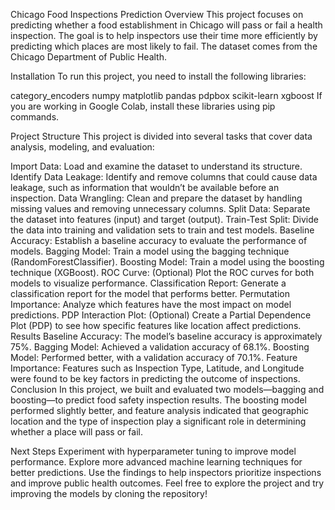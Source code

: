 
Chicago Food Inspections Prediction
Overview
This project focuses on predicting whether a food establishment in Chicago will pass or fail a health inspection. The goal is to help inspectors use their time more efficiently by predicting which places are most likely to fail. The dataset comes from the Chicago Department of Public Health.

Installation
To run this project, you need to install the following libraries:

category_encoders
numpy
matplotlib
pandas
pdpbox
scikit-learn
xgboost
If you are working in Google Colab, install these libraries using pip commands.

Project Structure
This project is divided into several tasks that cover data analysis, modeling, and evaluation:

Import Data: Load and examine the dataset to understand its structure.
Identify Data Leakage: Identify and remove columns that could cause data leakage, such as information that wouldn’t be available before an inspection.
Data Wrangling: Clean and prepare the dataset by handling missing values and removing unnecessary columns.
Split Data: Separate the dataset into features (input) and target (output).
Train-Test Split: Divide the data into training and validation sets to train and test models.
Baseline Accuracy: Establish a baseline accuracy to evaluate the performance of models.
Bagging Model: Train a model using the bagging technique (RandomForestClassifier).
Boosting Model: Train a model using the boosting technique (XGBoost).
ROC Curve: (Optional) Plot the ROC curves for both models to visualize performance.
Classification Report: Generate a classification report for the model that performs better.
Permutation Importance: Analyze which features have the most impact on model predictions.
PDP Interaction Plot: (Optional) Create a Partial Dependence Plot (PDP) to see how specific features like location affect predictions.
Results
Baseline Accuracy: The model’s baseline accuracy is approximately 75%.
Bagging Model: Achieved a validation accuracy of 68.1%.
Boosting Model: Performed better, with a validation accuracy of 70.1%.
Feature Importance: Features such as Inspection Type, Latitude, and Longitude were found to be key factors in predicting the outcome of inspections.
Conclusion
In this project, we built and evaluated two models—bagging and boosting—to predict food safety inspection results. The boosting model performed slightly better, and feature analysis indicated that geographic location and the type of inspection play a significant role in determining whether a place will pass or fail.

Next Steps
Experiment with hyperparameter tuning to improve model performance.
Explore more advanced machine learning techniques for better predictions.
Use the findings to help inspectors prioritize inspections and improve public health outcomes.
Feel free to explore the project and try improving the models by cloning the repository!
